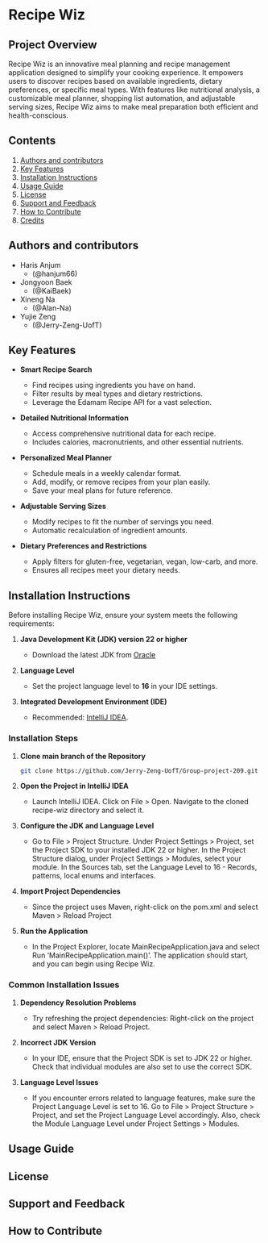 # Recipe Wiz

## Project Overview

Recipe Wiz is an innovative meal planning and recipe management application designed to simplify your cooking experience. It empowers users to discover recipes based on available ingredients, dietary preferences, or specific meal types. With features like nutritional analysis, a customizable meal planner, shopping list automation, and adjustable serving sizes, Recipe Wiz aims to make meal preparation both efficient and health-conscious.

## Contents

1. [Authors and contributors](#Authors-and-contributors)
2. [Key Features](#Key-Features)
2. [Installation Instructions](#Installation-Instructions)
3. [Usage Guide](#usage-guide)
4. [License](#License)
5. [Support and Feedback](#support-and-feedback)
6. [How to Contribute](#how-to-contribute)
7. [Credits](#credits)

## Authors and contributors
- Haris Anjum 
  - (@hanjum66)
- Jongyoon Baek 
  - (@KaiBaek)
- Xineng Na 
  - (@Alan-Na)
- Yujie Zeng 
  - (@Jerry-Zeng-UofT)

## Key Features

- **Smart Recipe Search**
    - Find recipes using ingredients you have on hand.
    - Filter results by meal types and dietary restrictions.
    - Leverage the Edamam Recipe API for a vast selection.

- **Detailed Nutritional Information**
    - Access comprehensive nutritional data for each recipe.
    - Includes calories, macronutrients, and other essential nutrients.

- **Personalized Meal Planner**
    - Schedule meals in a weekly calendar format.
    - Add, modify, or remove recipes from your plan easily.
    - Save your meal plans for future reference.

- **Adjustable Serving Sizes**
    - Modify recipes to fit the number of servings you need.
    - Automatic recalculation of ingredient amounts.

- **Dietary Preferences and Restrictions**
    - Apply filters for gluten-free, vegetarian, vegan, low-carb, and more.
    - Ensures all recipes meet your dietary needs.

## Installation Instructions

Before installing Recipe Wiz, ensure your system meets the following requirements:
1. **Java Development Kit (JDK) version 22 or higher**
    - Download the latest JDK from [Oracle](https://www.oracle.com/java/technologies/downloads/)

2. **Language Level**
   - Set the project language level to **16** in your IDE settings.

3. **Integrated Development Environment (IDE)**
    - Recommended: [IntelliJ IDEA](https://www.jetbrains.com/idea/download/).

### Installation Steps

1. **Clone main branch of the Repository**

   ```bash
   git clone https://github.com/Jerry-Zeng-UofT/Group-project-209.git
   
2. **Open the Project in IntelliJ IDEA**

   - Launch IntelliJ IDEA. Click on File > Open. Navigate to the cloned recipe-wiz directory and select it.
3. **Configure the JDK and Language Level**

   - Go to File > Project Structure. Under Project Settings > Project, set the Project SDK to your installed JDK 22 or higher. In the Project Structure dialog, under Project Settings > Modules, select your module. In the Sources tab, set the Language Level to 16 - Records, patterns, local enums and interfaces.
4. **Import Project Dependencies**

    - Since the project uses Maven, right-click on the pom.xml and select Maven > Reload Project

5. **Run the Application**

    -  In the Project Explorer, locate MainRecipeApplication.java and select Run ‘MainRecipeApplication.main()’. The application should start, and you can begin using Recipe Wiz.

### Common Installation Issues

1. **Dependency Resolution Problems**

    - Try refreshing the project dependencies: Right-click on the project and select Maven > Reload Project.

2. **Incorrect JDK Version**

    - In your IDE, ensure that the Project SDK is set to JDK 22 or higher. Check that individual modules are also set to use the correct SDK.

3. **Language Level Issues**

    - If you encounter errors related to language features, make sure the Project Language Level is set to 16. Go to File > Project Structure > Project, and set the Project Language Level accordingly. Also, check the Module Language Level under Project Settings > Modules.


## Usage Guide


## License

## Support and Feedback

## How to Contribute




